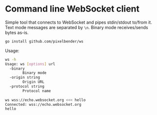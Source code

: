 # Command line WebSocket client

Simple tool that connects to WebSocket and pipes stdin/stdout to/from it.
Text mode messages are separated by `\n`.
Binary mode receives/sends bytes as-is.

```sh
go install github.com/pixelbender/ws
```

Usage:

```sh
ws -h
Usage: ws [options] url
  -binary
    	Binary mode
  -origin string
    	Origin URL
  -protocol string
    	Protocol name
    	
ws wss://echo.websocket.org <<< hello
Connected: wss://echo.websocket.org
hello
```

